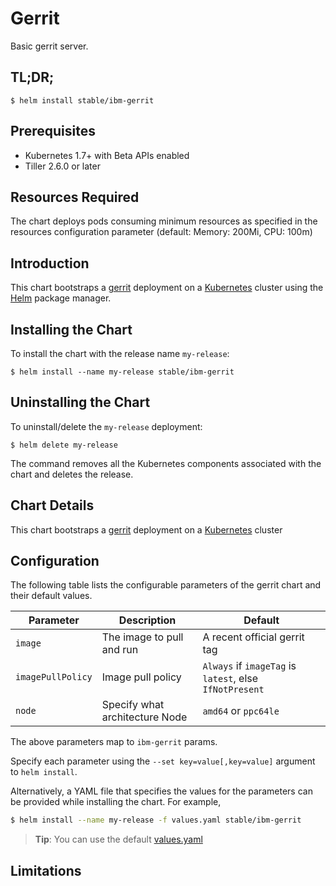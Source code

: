# Gerrit

Basic gerrit server.

## TL;DR;

```console
$ helm install stable/ibm-gerrit
```

## Prerequisites

- Kubernetes 1.7+ with Beta APIs enabled
- Tiller 2.6.0 or later

## Resources Required
The chart deploys pods consuming minimum resources as specified in the resources configuration parameter (default: Memory: 200Mi, CPU: 100m)

## Introduction

This chart bootstraps a [gerrit](https://hub.docker.com/r/geissonator/ubuntu-gerrit-ppc64le/) deployment on a [Kubernetes](http://kubernetes.io) cluster using the [Helm](https://helm.sh) package manager.


## Installing the Chart

To install the chart with the release name `my-release`:

```console
$ helm install --name my-release stable/ibm-gerrit
```

## Uninstalling the Chart

To uninstall/delete the `my-release` deployment:

```console
$ helm delete my-release
```

The command removes all the Kubernetes components associated with the chart and deletes the release.

## Chart Details
This chart bootstraps a [gerrit](https://hub.docker.com/r/geissonator/ubuntu-gerrit-ppc64le/) deployment on a [Kubernetes](http://kubernetes.io) cluster


## Configuration

The following table lists the configurable parameters of the gerrit chart and their default values.

|      Parameter            |          Description            |                         Default                         |
|---------------------------|---------------------------------|---------------------------------------------------------|
| `image`                   | The image to pull and run       | A recent official gerrit tag                             |
| `imagePullPolicy`         | Image pull policy               | `Always` if `imageTag` is `latest`, else `IfNotPresent` |
| `node`                    | Specify what architecture Node  | `amd64` or `ppc64le`                                    |


The above parameters map to `ibm-gerrit` params.

Specify each parameter using the `--set key=value[,key=value]` argument to `helm install`. 

Alternatively, a YAML file that specifies the values for the parameters can be provided while installing the chart. For example,

```bash
$ helm install --name my-release -f values.yaml stable/ibm-gerrit
```

> **Tip**: You can use the default [values.yaml](values.yaml)

## Limitations
